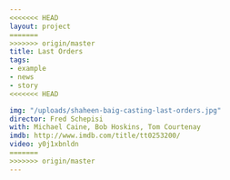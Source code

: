 ```yaml
---
<<<<<<< HEAD
layout: project
=======
>>>>>>> origin/master
title: Last Orders
tags:
- example
- news
- story
<<<<<<< HEAD

img: "/uploads/shaheen-baig-casting-last-orders.jpg"
director: Fred Schepisi
with: Michael Caine, Bob Hoskins, Tom Courtenay
imdb: http://www.imdb.com/title/tt0253200/
video: y0j1xbnldn
=======
>>>>>>> origin/master
---
```


